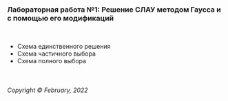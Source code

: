 ### Лабораторная работа №1:  Решение СЛАУ методом Гаусса и с помощью его модификаций
&nbsp;

* Схема единственного решения  
* Схема частичного выбора  
* Схема полного выбора  

&nbsp;  

###### Copyright ©  February, 2022